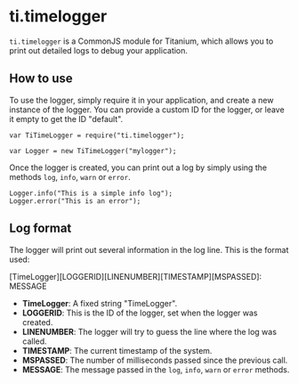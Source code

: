 ti.timelogger
=============

`ti.timelogger` is a CommonJS module for Titanium, which allows you to print out detailed logs to debug your application.

How to use
----------

To use the logger, simply require it in your application, and create a new instance of the logger. You can provide a custom ID for the logger, or leave it empty to get the ID "default".

~~~
var TiTimeLogger = require("ti.timelogger");

var Logger = new TiTimeLogger("mylogger");
~~~

Once the logger is created, you can print out a log by simply using the methods `log`, `info`, `warn` or `error`.

~~~
Logger.info("This is a simple info log");
Logger.error("This is an error");
~~~

Log format
----------

The logger will print out several information in the log line. This is the format used:

[TimeLogger][LOGGERID][LINENUMBER][TIMESTAMP][MSPASSED]: MESSAGE

- **TimeLogger**: A fixed string "TimeLogger".
- **LOGGERID**: This is the ID of the logger, set when the logger was created.
- **LINENUMBER**: The logger will try to guess the line where the log was called.
- **TIMESTAMP**: The current timestamp of the system.
- **MSPASSED**: The number of milliseconds passed since the previous call.
- **MESSAGE**: The message passed in the `log`, `info`, `warn` or `error` methods.
